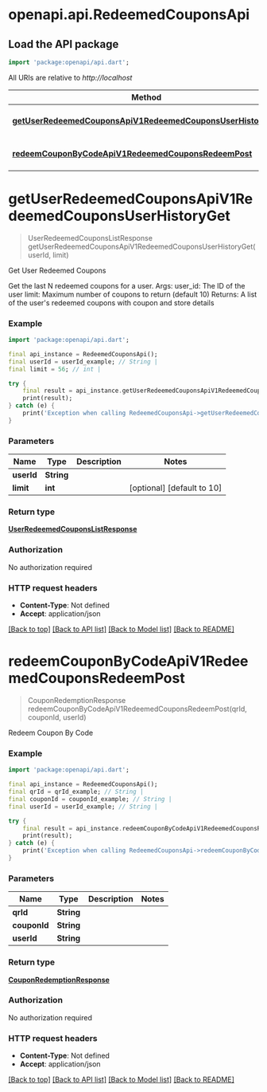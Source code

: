 # openapi.api.RedeemedCouponsApi

## Load the API package
```dart
import 'package:openapi/api.dart';
```

All URIs are relative to *http://localhost*

Method | HTTP request | Description
------------- | ------------- | -------------
[**getUserRedeemedCouponsApiV1RedeemedCouponsUserHistoryGet**](RedeemedCouponsApi.md#getuserredeemedcouponsapiv1redeemedcouponsuserhistoryget) | **GET** /api/v1/redeemed_coupons/user-history | Get User Redeemed Coupons
[**redeemCouponByCodeApiV1RedeemedCouponsRedeemPost**](RedeemedCouponsApi.md#redeemcouponbycodeapiv1redeemedcouponsredeempost) | **POST** /api/v1/redeemed_coupons/redeem | Redeem Coupon By Code


# **getUserRedeemedCouponsApiV1RedeemedCouponsUserHistoryGet**
> UserRedeemedCouponsListResponse getUserRedeemedCouponsApiV1RedeemedCouponsUserHistoryGet(userId, limit)

Get User Redeemed Coupons

Get the last N redeemed coupons for a user.  Args:     user_id: The ID of the user     limit: Maximum number of coupons to return (default 10)  Returns:     A list of the user's redeemed coupons with coupon and store details

### Example
```dart
import 'package:openapi/api.dart';

final api_instance = RedeemedCouponsApi();
final userId = userId_example; // String | 
final limit = 56; // int | 

try {
    final result = api_instance.getUserRedeemedCouponsApiV1RedeemedCouponsUserHistoryGet(userId, limit);
    print(result);
} catch (e) {
    print('Exception when calling RedeemedCouponsApi->getUserRedeemedCouponsApiV1RedeemedCouponsUserHistoryGet: $e\n');
}
```

### Parameters

Name | Type | Description  | Notes
------------- | ------------- | ------------- | -------------
 **userId** | **String**|  | 
 **limit** | **int**|  | [optional] [default to 10]

### Return type

[**UserRedeemedCouponsListResponse**](UserRedeemedCouponsListResponse.md)

### Authorization

No authorization required

### HTTP request headers

 - **Content-Type**: Not defined
 - **Accept**: application/json

[[Back to top]](#) [[Back to API list]](../README.md#documentation-for-api-endpoints) [[Back to Model list]](../README.md#documentation-for-models) [[Back to README]](../README.md)

# **redeemCouponByCodeApiV1RedeemedCouponsRedeemPost**
> CouponRedemptionResponse redeemCouponByCodeApiV1RedeemedCouponsRedeemPost(qrId, couponId, userId)

Redeem Coupon By Code

### Example
```dart
import 'package:openapi/api.dart';

final api_instance = RedeemedCouponsApi();
final qrId = qrId_example; // String | 
final couponId = couponId_example; // String | 
final userId = userId_example; // String | 

try {
    final result = api_instance.redeemCouponByCodeApiV1RedeemedCouponsRedeemPost(qrId, couponId, userId);
    print(result);
} catch (e) {
    print('Exception when calling RedeemedCouponsApi->redeemCouponByCodeApiV1RedeemedCouponsRedeemPost: $e\n');
}
```

### Parameters

Name | Type | Description  | Notes
------------- | ------------- | ------------- | -------------
 **qrId** | **String**|  | 
 **couponId** | **String**|  | 
 **userId** | **String**|  | 

### Return type

[**CouponRedemptionResponse**](CouponRedemptionResponse.md)

### Authorization

No authorization required

### HTTP request headers

 - **Content-Type**: Not defined
 - **Accept**: application/json

[[Back to top]](#) [[Back to API list]](../README.md#documentation-for-api-endpoints) [[Back to Model list]](../README.md#documentation-for-models) [[Back to README]](../README.md)

